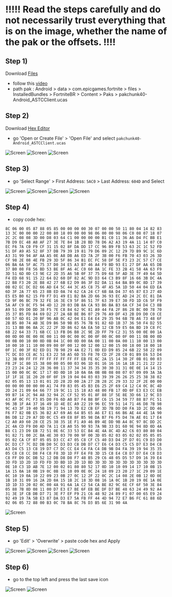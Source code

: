 # !!!!! Read the steps carefully and do not necessarily trust everything that is on the image, whether the name of the pak or the offsets. !!!!
## Step 1)
Download [Files](https://play.google.com/store/apps/details?id=com.marc.files) 
- follow this [video](https://youtu.be/8N6MFhZ8XlY?si=ULY7uNq79dFiOSix)
- path pak : Android > data > com.epicgames.fortnite > files > InstalledBundles > FortniteBR > Content > Paks > pakchunk40-Android_ASTCClient.ucas

## Step 2)
Download [Hex Editor](https://play.google.com/store/apps/details?id=tk.yunus.hexeditor&pcampaignid=web_share)
- go 'Open or Create File' > 'Open File' and select ```pakchunk40-Android_ASTCClient.ucas```

![Screen](../../Assets/OrangeCopy/OrangeCopy1.jpg)
![Screen](../../Assets/OrangeCopy/OrangeCopy2.jpg)
![Screen](../../Assets/OrangeCopy/OrangeCopy3.jpg)

## Step 3)
- go 'Select Range' > First Address: ```5AC0``` > Last Address: ```604D``` and Select

![Screen](../../Assets/OrangeCopy/OrangeCopy4.jpg)
![Screen](../../Assets/OrangeCopy/OrangeCopy5.jpg)
![Screen](../../Assets/OrangeCopy/OrangeCopy6.jpg)
![Screen](../../Assets/OrangeCopy/OrangeCopy7.jpg)

## Step 4)
- copy code hex: 

```
8C 06 00 05 87 88 05 85 00 00 00 00 30 07 00 00 50 11 80 04 14 82 83 13 3C 00 00 00 22 00 80 18 09 00 00 98 06 00 00 98 06 C0 08 07 18 07 2C 2C 08 08 3D 00 D8 03 64 C1 00 00 00 00 B1 C0 11 36 A6 D4 FC BB E1 7B D9 EC 48 A8 AF 27 3E 7E 84 1B 28 BD 78 D6 A2 A3 19 4A 11 14 07 C0 EC F6 7A C0 F9 CF 31 15 02 8F DA DD 17 CC 96 B9 FB 53 63 2C 1C 52 FD 51 DF A9 A5 52 8F 37 DB 79 39 19 81 79 D6 09 2C 12 29 7D B9 9C 1C 6D A3 31 99 94 AF AA A5 0E A8 DB A6 ED 7A 2F 3B 00 F6 FB 70 43 03 26 3D CF 98 2E 08 4E FB 29 3D 5F 86 34 B1 EC FC 58 DF 5E F3 23 2C 57 C7 CE 06 BA 6A 5F AC 75 37 D0 34 E5 A3 B7 46 A4 F9 BD 93 E1 27 DF AA 65 DB 37 B0 08 F8 56 BD 53 BE 8F A6 4C C0 60 8A 1C FE 33 2B 41 58 4A 63 F9 3D 51 6D 0D C3 9E C2 2D 35 A6 5B 0F 37 75 D9 68 5F AD 3E 7F 49 64 5D F4 ED 68 91 15 22 64 D2 60 DF 82 AC 9D D3 64 C3 B9 8F 16 66 3B DC 4A 22 B8 F3 20 2E B8 42 27 6B E2 D9 86 3F D2 DA 11 64 BA B9 0C 8D 17 39 0B 02 EC DC D2 66 AD E4 5C 44 3C A5 C8 75 4F A5 5A 1D 50 44 04 ED EA 6D 3F 2A 77 65 23 8B ED 0A 74 62 CA 24 C7 6B 8A D4 37 65 87 E3 27 4D E5 E5 B0 62 15 F0 F7 D1 49 E1 B2 BA 2D 66 36 93 EC AD 24 2C EC 81 DA CD 9F 06 BC 79 32 FE 16 3E C9 5F 86 51 7F 63 39 E7 30 FD 1D C6 5F F9 5A AF C9 8C F5 94 4D 12 20 03 DB 8A CA 93 B6 BA B3 6A CF 34 D4 C3 8B A9 51 09 D0 DD 38 F5 7E C8 84 62 9C 81 A9 44 FA 2F 86 28 BC 00 78 70 35 37 B5 FD 84 69 D2 27 2A 6B BE B6 07 29 76 A9 DF 43 2B D9 D0 C0 CE 60 57 6D 01 20 BF 96 AB 0C 42 04 E1 E4 E4 29 35 94 6B 7B A6 73 48 6F 2B B5 80 74 AB 3E D9 B6 50 9B 85 76 7B 91 82 6D 1B 37 36 50 F4 D2 55 31 13 BB 06 8A 2C 22 2F 3D 86 62 6A EA 50 12 CB 59 E5 0A BD 19 C8 FC 6B 22 64 33 71 6B CC 13 FB D6 B8 2C 9E 2D FF 79 C2 31 55 00 0E 00 1A 00 0D 00 0E 00 0E 00 11 00 0C 00 0C 00 0F 00 0C 00 0F 00 11 0B 00 0D 00 0B 00 10 00 0D 0B 04 1C 00 0D 00 0A 00 11 00 0A 00 11 10 00 13 00 10 00 10 11 10 00 09 00 0F 00 12 00 12 00 12 00 15 00 18 00 18 00 18 0F 1C 00 3F 02 ED D1 7B 98 29 4A E2 71 0D ED D9 85 24 6B 22 58 22 09 7C DC D3 CE AC 51 E3 22 58 A5 6D 55 F8 70 CD 2F 28 C0 01 B9 E6 53 D4 12 3B 00 FF FF FF FF FF FF FF FF EB FE 6C 2A 15 14 30 2F 0B 01 00 03 FB 2F 1C 80 15 38 00 00 05 00 03 06 1D 01 16 16 16 1A 1B 21 21 22 22 23 23 24 24 12 28 36 00 11 37 34 34 35 35 30 30 31 31 0E 0E 14 14 15 15 00 00 0C 0C 17 17 0D 0D 10 10 0A 0A 0B 0B 08 08 07 07 09 09 3A 3A 1F 1F 1E 1E 20 20 0F 0F 19 19 04 04 03 03 39 39 26 26 25 25 38 38 02 02 05 05 13 13 01 01 2D 28 2D 00 2A 27 2B 28 2C 29 33 32 2F 2E 00 00 00 00 00 00 00 00 A1 74 F0 83 05 45 B3 E6 25 2F 69 C4 12 C4 0C 8C 4D 2D 24 21 09 64 66 77 19 9C 11 15 18 A3 48 00 FB 17 0D 0F E3 E3 CC EB 99 B7 14 2C 94 A8 32 94 2C CF 52 95 01 8F 88 1F 5E 8E 3D 66 12 9C D3 43 AF 0C FC F3 85 D0 F6 6D A0 B7 F4 B8 BF C6 15 34 59 77 88 B7 FC 51 96 3B 1F A4 37 16 49 1D 4E EC A9 22 19 96 EC 59 51 14 71 46 D8 7B 98 9C 43 3F 19 40 5B 19 71 94 13 7D E2 CB EF 3D 7B DD D0 FA 1D 2C DD 46 F6 F7 82 0B E5 36 B2 A7 69 A6 64 B5 65 A6 E7 E1 66 B6 AE 44 4E 1A 90 B6 DB 12 29 A7 DD 0C C5 49 E8 8F B5 98 DA B7 F6 F5 D4 7A AE 01 17 E4 C2 A0 A9 60 28 CE 25 38 35 1E F1 A9 46 B9 4E DD 9B A4 8C 97 8C DD 2C 2C 4A CD F9 D0 AD 7A 11 C8 A0 55 90 93 7A 9B 33 D1 60 9E 94 8D 0D 4A B8 C1 23 D9 EB 72 51 0E 6C 33 53 EC B4 4E 4A 8C 4D A2 C6 03 80 80 04 91 82 71 00 2C BA 4E 30 03 70 00 9F 00 3D 05 02 03 05 02 02 05 05 05 05 02 CA CF 07 05 05 D3 CC 47 05 C8 CF C5 40 D3 D4 2F D7 01 C9 D3 D0 DC D3 C7 7C D2 DB D0 5C D3 D3 C8 DB D7 C7 E6 C4 D3 C5 C5 D7 E3 D4 C8 A3 D4 C5 13 C8 19 D7 C7 DC CC E4 C4 FA C4 DB 9B D4 FA 39 19 94 35 35 05 C8 C8 CC D8 F4 C8 F8 3D 1D FF E4 F8 3D 15 C8 E4 C8 D7 D7 E4 C8 D3 C8 FF D9 DC DB 52 12 DB D8 D8 F7 48 B5 29 C6 48 05 D5 57 D9 16 39 E4 3D FD 1D 2D 1D FD FD 3D BD 1D 2D 1D BD 3D 3D 3D 3D 3D 3D 3D 3D 3D 3D 0E 10 C3 1D AB 7E 12 00 02 01 80 80 52 17 0D 10 10 09 14 17 10 0B 15 1A 15 0A 18 0B 19 0C 0B 15 10 09 0E 0C 24 18 09 23 20 27 1C 29 09 1E 0C 10 19 0A 10 22 09 23 0B 27 0C 12 2F 22 0C 2C 14 08 2E 0B 12 0D 0E 1B 10 31 09 16 2A 2D 0A 15 1B 2C 18 3D 08 16 1A 0C 1B 20 19 0E 1A 0E 1D 1D 33 20 02 0C 00 4A 91 6A 1A C2 54 CA BE 82 9C 6E CF 6F 50 3E 84 05 88 7B 8D 08 11 00 D7 E3 E7 BE 6F EB BE DF D7 BE 48 63 24 49 92 A4 31 3E 1F CB DB D7 71 3E F7 EF F9 21 C6 48 92 24 89 F1 07 00 65 E9 24 92 49 19 7A 5B E3 87 DA D3 E7 5A FB FF 44 4D 94 72 E7 B6 FC 61 88 6D 02 06 05 72 88 00 B3 0C 78 BA 8C 76 D3 B5 6E 31 90 4A
```

![Screen](../../Assets/OrangeCopy/OrangeCopy9.jpg)

## Step 5)
- go 'Edit' > 'Overwrite' > paste code hex and Apply

![Screen](../../Assets/OrangeCopy/OrangeCopy5e.jpg)
![Screen](../../Assets/OrangeCopy/OrangeCopy8.jpg)
![Screen](../../Assets/OrangeCopy/OrangeCopy10.jpg)
![Screen](../../Assets/OrangeCopy/OrangeCopy11.jpg)

## Step 6)
- go to the top left and press the last save icon

![Screen](../../Assets/OrangeCopy/OrangeCopy18.jpg)
![Screen](../../Assets/OrangeCopy/OrangeCopy19.jpg)